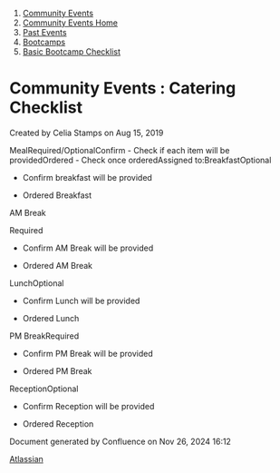 1. [Community Events](index.html)
2. [Community Events Home](Community-Events-Home_21790731.html)
3. [Past Events](Past-Events_21791107.html)
4. [Bootcamps](Bootcamps_21790899.html)
5. [Basic Bootcamp Checklist](Basic-Bootcamp-Checklist_21791129.html)

# Community Events : Catering Checklist

Created by Celia Stamps on Aug 15, 2019

MealRequired/OptionalConfirm - Check if each item will be providedOrdered - Check once orderedAssigned to:BreakfastOptional

- Confirm breakfast will be provided

<!--THE END-->

- Ordered Breakfast

AM Break

Required

- Confirm AM Break will be provided

<!--THE END-->

- Ordered AM Break

LunchOptional

- Confirm Lunch will be provided

<!--THE END-->

- Ordered Lunch

PM BreakRequired

- Confirm PM Break will be provided

<!--THE END-->

- Ordered PM Break

ReceptionOptional

- Confirm Reception will be provided

<!--THE END-->

- Ordered Reception

Document generated by Confluence on Nov 26, 2024 16:12

[Atlassian](http://www.atlassian.com/)
